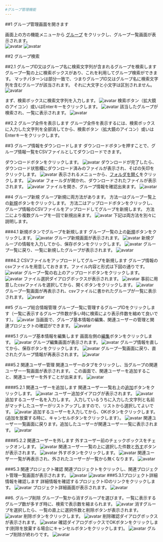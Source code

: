 ```yaml
---
#グループ管理機能
---
```


##1 グループ管理画面を開きます

画面上の方の機能メニューから <u>グループ</u> をクリックし、グループ一覧画面が表示されます。   
![avatar](../images-jp/userGuide/group/groupMenu-jp.jpg)
![avatar](../images-jp/userGuide/group/groupList-jp.jpg)

##2 グループ検索

##2.1 グループID又はグループ名に検索文字列が含まれるグループを検索します
グループ一覧の上に検索ボックスがあり、これを利用してグループ検索ができます。
マッチパターンは部分一致で、つまりグループID又はグループ名に検索文字列を含むグループが該当されます。
それに大文字と小文字は区別されません。
![avatar](../images-jp/userGuide/group/userSelCtrl-jp.jpg)

まず、検索ボックスに検索文字列を入力します。
![avatar](../images-jp/userGuide/group/inputSelGroupWord-jp.jpg)
検索ボタン（拡大鏡のアイコン）或いはEnterキーをクリックします。
![avatar](../images-jp/userGuide/group/selGroupIcon-jp.jpg)
該当したグループが検索され、一覧に表示されます。
![avatar](../images-jp/userGuide/group/selectedGroup-jp.jpg)

##2.2 グループ全件を表示します
グループ全件を表示するには、検索ボックスに入力した文字列を全部消してから、検索ボタン（拡大鏡のアイコン）或いはEnterキーをクリックします。

##3 グループ情報をダウンロードします
ダウンロードボタンを押すことで、グループ情報一覧をCSVファイルとしてダウンロードできます。

ダウンロードボタンをクリックします。
![avatar](../images-jp/userGuide/group/downGroupFileIcon-jp.jpg)
ダウンロードが完了したら、ダウンロード状態欄にダウンロード済みのファイルが表示され、そばの矢印をクリックします。
![avatar](../images-jp/userGuide/group/downloadedGroup-jp.jpg)
表示されるメニューから、<u>フォルダを開く</u>をクリックします。
![avatar](../images-jp/userGuide/group/showDownFileInFld-jp.jpg)
フォールダが開かれ、ダウンロードされたファイルが表示されます。
![avatar](../images-jp/userGuide/group/openDownFileFld-jp.jpg)
ファイルを開き、グループ情報を確認出来ます。
![avatar](../images-jp/userGuide/group/openDownGroupFile-jp.jpg)

##4 グループ新規
グループ新規に両方法があります。
方法一はグループ一覧上の<u>新規</u>ボタンをクリックします。
方法二はアップロードボタンをクリックし、グループ情報のCSVファイルをアップロードしてグループを新規します。
方法二により複数グループを一回で新規出来ます。
![avatar](../images-jp/userGuide/group/newGroupTwoBtn-jp.jpg)
下記は両方法を別々に説明します。

###4.1 新規ボタンでグループを新規します
グループ一覧の上の<u>新規</u>ボタンをクリックします。
![avatar](../images-jp/userGuide/group/addGroupBtn-jp.jpg)
グループ新規画面が表示されます。
![avatar](../images-jp/userGuide/group/newGroupInit-jp.jpg)
新規グループの情報を入力してから、保存ボタンをクリックします。
![avatar](../images-jp/userGuide/group/newGroup-jp.jpg)
グループ一覧に戻り、一覧に新規したグループが表示されます。
![avatar](../images-jp/userGuide/group/groupCreated-jp.jpg)

###4.2 CSVファイルをアップロードしてグループを新規します
グループ情報のcsvファイルを用意しておきます。ファイル内容と形式は下図の通りです。
![avatar](../images-jp/userGuide/group/groupCsvFile-jp.jpg)
グループ一覧の右上のアップロードボタンをクリックします。
![avatar](../images-jp/userGuide/group/uploadGroupCsvIcon-jp.jpg)
ファイル選択ダイアログボックスが表示されます。
![avatar](../images-jp/userGuide/group/selFileDlgGroupCsv-jp.jpg)
事前に用意したcsvファイルを選択してから、開くボタンをクリックします。
![avatar](../images-jp/userGuide/group/selectedGroupCsv_cn.jpg)
グループ一覧画面が再表示され、csvファイルに書かれたグループが一覧に表示されます。
![avatar](../images-jp/userGuide/group/addedGroupByCsv-jp.jpg)


##5 グループ総合情報管理
グループ一覧に管理するグループIDをクリックします（一覧に表示するグループ件数が多い時に検索により表示件数を縮めて良いです）。
![avatar](../images-jp/userGuide/group/clickGrpIdInGrpList-jp.jpg)
当画面で、グループ基本情報の編集、関連ユーザーの管理と関連プロジェクトの確認ができます。
![avatar](../images-jp/userGuide/group/groupViewInit-jp.jpg)

###5.1 グループ基本情報を編集します
画面左側の<u>編集</u>ボタンをクリックします。
![avatar](../images-jp/userGuide/group/editGroupBtn-jp.jpg)
グループ編集画面が表示されます。
![avatar](../images-jp/userGuide/group/editGroupInit-jp.jpg)
グループ情報を直してから、保存ボタンをクリックします。
![avatar](../images-jp/userGuide/group/editGroup-jp.jpg)
グループ一覧画面に戻り、直されたグループ情報が再表示されます。
![avatar](../images-jp/userGuide/group/editGroupSaved-jp.jpg)

###5.2 関連ユーザー管理
関連ユーザーのタブをクリックし、当グループの関連ユーザー一覧画面が表示されます。
この画面で、関連ユーザーを追加すること、関連ユーザーを外すことが出来ます。
![avatar](../images-jp/userGuide/group/userList-jp.jpg)

####5.2.1 関連ユーザーを追加します
関連ユーザー一覧右上の<u>追加</u>ボタンをクリックします。
![avatar](../images-jp/userGuide/group/userListAddBtn-jp.jpg)
ユーザー追加ダイアログが表示されます。
![avatar](../images-jp/userGuide/group/addUserDlg-jp.jpg)
追加するユーザー名を入力します。
入力しているうちに入力した文字列と名前がマッチしたユーザーがリストアップしますので、リストから選択してよいです。 
![avatar](../images-jp/userGuide/group/addUserDlgSel-jp.jpg)
追加するユーザーを入力してから、OKボタンをクリックします。(追加を放棄する時に、キャンセルボタンをクリックします）。
![avatar](../images-jp/userGuide/group/addUserDlgSelected-jp.jpg)
関連ユーザー一覧画面に戻ります。追加したユーザーが関連ユーザー一覧に表示されます。
![avatar](../images-jp/userGuide/group/addUserSaved-jp.jpg)

####5.2.2 関連ユーザーを外します
外すユーザー前のチェックボックスをチェックオンします。
![avatar](../images-jp/userGuide/group/delUserChk-jp.jpg)
関連ユーザー一覧の上に選択した件数と<u>外す</u>ボタンが表示されます。
![avatar](../images-jp/userGuide/group/delUserChkOn-jp.jpg)
外すボタンをクリックします。
![avatar](../images-jp/userGuide/group/delUserBtn-jp.jpg)
関連ユーザー一覧が再表示され、外されたユーザーが一覧から無くなります。
![avatar](../images-jp/userGuide/group/deledUser-jp.jpg)

###5.3 関連プロジェクト確認
関連プロジェクトをクリックし、関連プロジェクト管理一覧画面が表示されます。
![avatar](../images-jp/userGuide/group/relatedPrjTab-jp.jpg)
![avatar](../images-jp/userGuide/group/relatedPrj-jp.jpg)
###5.3.1プロジェクト詳細情報を確認します
詳細情報を確認するプロジェクトIDのリンクをクリックします。
![avatar](../images-jp/userGuide/group/relatedPrjLink-jp.jpg)
プロジェクト詳細画面が表示されます。
![avatar](../images-jp/userGuide/group/relatedPrjDetail-jp.jpg)

##6. グループ削除
グループ一覧から消すグループを選びます。一覧に表示するグループ数が多すぎ時に、検索で表示数を縮まられます。
![avatar](../images-jp/userGuide/group/selectGroupInGroupList-jp.jpg)
消すグループを選択したら、一覧の直上に選択件数と削除ボタンが表示されます。
![avatar](../images-jp/userGuide/group/selectedGroupInUserList-jp.jpg)
削除ボタンをクリックします。
![avatar](../images-jp/userGuide/group/groupListDeleteBtn-jp.jpg)
削除確認ダイアログボックスが表示されます。
![avatar](../images-jp/userGuide/group/deleteGroupFromListConfirm-jp.jpg)
確認ダイアログボックスでOKボタンをクリックします(削除を放棄する場合にキャンセルボタンをクリックします)。
![avatar](../images-jp/userGuide/group/deleteGroupFromListConfirmOkBtn-jp.jpg)
グループ削除が終わりです。
![avatar](../images-jp/userGuide/group/deletedGroupFromList-jp.jpg)